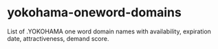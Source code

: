 # yokohama-oneword-domains
List of .YOKOHAMA one word domain names with availability, expiration date, attractiveness, demand score.
